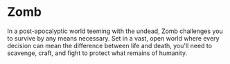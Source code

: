 # Zomb
In a post-apocalyptic world teeming with the undead, Zomb challenges you to survive by any means necessary. Set in a vast, open world where every decision can mean the difference between life and death, you'll need to scavenge, craft, and fight to protect what remains of humanity.

